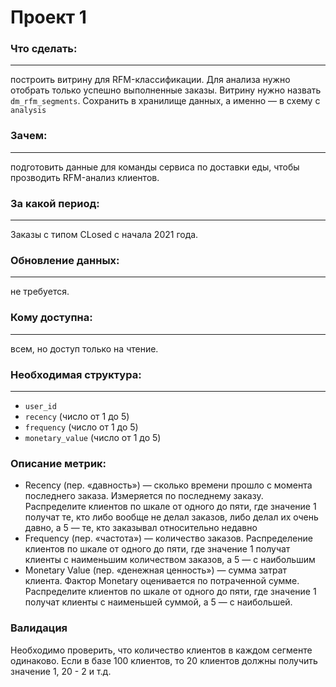 # Проект 1
### Что сделать:
---
построить витрину для RFM-классификации. Для анализа нужно отобрать только успешно выполненные заказы. Витрину нужно назвать `dm_rfm_segments`. Сохранить в хранилище данных, а именно — в схему с `analysis`
### Зачем: 
---
подготовить данные для команды сервиса по доставки еды, чтобы прозводить RFM-анализ клиентов.

### За какой период: 
---
Заказы с типом CLosed c начала 2021 года.

### Обновление данных:
---
 не требуется.

### Кому доступна: 
---
всем, но доступ только на чтение.

### Необходимая структура:
---
- `user_id`
- `recency` (число от 1 до 5)
- `frequency` (число от 1 до 5)
- `monetary_value` (число от 1 до 5)

### Описание метрик:
- Recency (пер. «давность») — сколько времени прошло с момента последнего заказа. Измеряется по последнему заказу. Распределите клиентов по шкале от одного до пяти, где значение 1 получат те, кто либо вообще не делал заказов, либо делал их очень давно, а 5 — те, кто заказывал относительно недавно
- Frequency (пер. «частота») — количество заказов. Распределение клиентов по шкале от одного до пяти, где значение 1 получат клиенты с наименьшим количеством заказов, а 5 — с наибольшим
- Monetary Value (пер. «денежная ценность») — сумма затрат клиента. Фактор Monetary оценивается по потраченной сумме. Распределите клиентов по шкале от одного до пяти, где значение 1 получат клиенты с наименьшей суммой, а 5 — с наибольшей.

### Валидация
Необходимо проверить, что количество клиентов в каждом сегменте одинаково.
Если в базе 100 клиентов, то 20 клиентов должны получить значение 1, 20 - 2 и т.д.